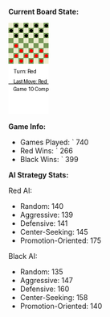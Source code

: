 
**Current Board State:**  
<!-- START_GIF -->
![Checkers Game](./checkers_game.gif)
<!-- END_GIF -->

**Game Info:**  
- Games Played: `<!-- GAMES_PLAYED --> 740
- Red Wins: `<!-- RED_WINS --> 266
- Black Wins: `<!-- BLACK_WINS --> 399

<!-- AI_STATS -->
**AI Strategy Stats:**

Red AI:
- Random: 140
- Aggressive: 139
- Defensive: 141
- Center-Seeking: 145
- Promotion-Oriented: 175

Black AI:
- Random: 135
- Aggressive: 147
- Defensive: 160
- Center-Seeking: 158
- Promotion-Oriented: 140
